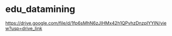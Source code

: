 # edu_datamining

https://drive.google.com/file/d/1fp6sMhN6zJIHMx42h1QPvhzDnzpIYYIN/view?usp=drive_link
